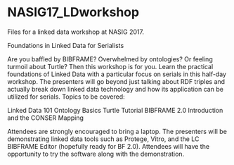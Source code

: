 # NASIG17_LDworkshop
Files for a linked data workshop at NASIG 2017.

Foundations in Linked Data for Serialists
 
Are you baffled by BIBFRAME? Overwhelmed by ontologies? Or feeling turmoil about Turtle? Then this workshop is for you. Learn the practical foundations of Linked Data with a particular focus on serials in this half-day workshop. The presenters will go beyond just talking about RDF triples and actually break down linked data technology and how its application can be utilized for serials. Topics to be covered:
 
Linked Data 101
Ontology Basics
Turtle Tutorial
BIBFRAME 2.0 Introduction and the CONSER Mapping
 
Attendees are strongly encouraged to bring a laptop. The presenters will be demonstrating linked data tools such as Protege, Vitro, and the LC BIBFRAME Editor (hopefully ready for BF 2.0). Attendees will have the opportunity to try the software along with the demonstration. 
